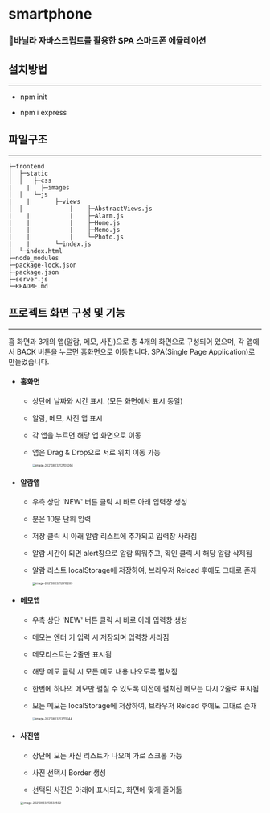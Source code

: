 # smartphone
### 📱바닐라 자바스크립트를 활용한 SPA 스마트폰 에뮬레이션



## 설치방법

-----

- npm init

- npm i express



## 파일구조

----

```
├─frontend
│  ├─static
│  │   ├─css
|	 |	 ├─images
│  │   └─js  
|	 |       ├─views
│  │			 |    ├─AbstractViews.js
|	 |			 |    ├─Alarm.js
|	 |			 |    ├─Home.js
|	 |			 |    ├─Memo.js
|	 |			 |    └─Photo.js
|	 |       └─index.js
│  └─index.html
├─node_modules
├─package-lock.json
├─package.json
├─server.js
└─README.md

```



## 프로젝트 화면 구성 및 기능

-----

홈 화면과 3개의 앱(알람, 메모, 사진)으로 총 4개의 화면으로 구성되어 있으며, 
각 앱에서 BACK 버튼을 누르면 홈화면으로 이동합니다.
SPA(Single Page Application)로 만들었습니다.

- #### **홈화면**

  - 상단에 날짜와 시간 표시. (모든 화면에서 표시 동일)

  - 알람, 메모, 사진 앱 표시

  - 각 앱을 누르면 해당 앱 화면으로 이동

  - 앱은 Drag & Drop으로 서로 위치 이동 가능

    <img src="/Users/ahntoday/Library/Application Support/typora-user-images/image-20210823212709266.png" alt="image-20210823212709266" style="zoom:40%;" />



- #### **알람앱**

  - 우측 상단 'NEW' 버튼 클릭 시 바로 아래 입력창 생성

  - 분은 10분 단위 입력

  - 저장 클릭 시 아래 알람 리스트에 추가되고 입력창 사라짐

  - 알람 시간이 되면 alert창으로 알람 띄워주고, 확인 클릭 시 해당 알람 삭제됨

  - 알람 리스트 localStorage에 저장하여, 브라우저 Reload 후에도 그대로 존재

    <img src="/Users/ahntoday/Library/Application Support/typora-user-images/image-20210823212910289.png" alt="image-20210823212910289" style="zoom:40%;" />

  

- #### **메모앱**

  - 우측 상단 'NEW' 버튼 클릭 시 바로 아래 입력창 생성

  - 메모는 엔터 키 입력 시 저장되며 입력창 사라짐

  - 메모리스트는 2줄만 표시됨

  - 해당 메모 클릭 시 모든 메모 내용 나오도록 펼쳐짐

  - 한번에 하나의 메모만 펼칠 수 있도록 이전에 펼쳐진 메모는 다시 2줄로 표시됨

  - 모든 메모는 localStorage에 저장하여, 브라우저 Reload 후에도 그대로 존재

    <img src="/Users/ahntoday/Library/Application Support/typora-user-images/image-20210823213711644.png" alt="image-20210823213711644" style="zoom:40%;" />



- #### **사진앱**

  - 상단에 모든 사진 리스트가 나오며 가로 스크롤 가능

  - 사진 선택시 Border 생성
  - 선택된 사진은 아래에 표시되고, 화면에 맞게 줄어듦

  <img src="/Users/ahntoday/Library/Application Support/typora-user-images/image-20210823213332502.png" alt="image-20210823213332502" style="zoom:40%;" />

